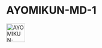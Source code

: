 # AYOMIKUN-MD-1

<a href="https://ibb.co/FLFvLK8H"><img src="https://i.ibb.co/cSj5S12Y/AYOMIKUN-MD-Photo-Grid.png" alt="AYOMIKUN-MD-Photo-Grid" border="0" width="50px"/></a>
